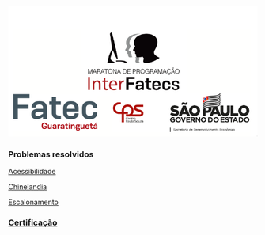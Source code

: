 ![Logo](/imagens/logo.png)

### Problemas resolvidos

[Acessibilidade](/Acessibilidade)

[Chinelandia](/Chinelandia)

[Escalonamento](/Escalonamento)

### [Certificação](/imagens/Certificado_183-1.pdf)

